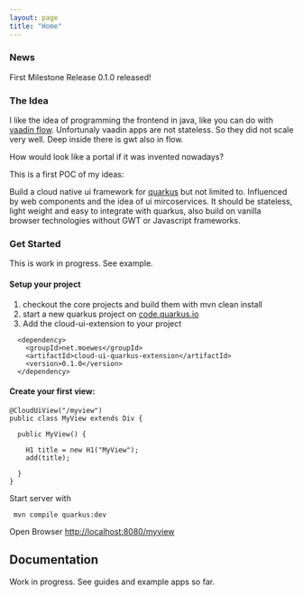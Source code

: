 ```yaml
---
layout: page
title: "Home"
---
```


### News

First Milestone Release 0.1.0 released!

### The Idea

I like the idea of programming the frontend in java, like you can do with [vaadin flow](https://vaadin.com). Unfortunaly vaadin apps are not stateless. So they did not scale very well. Deep inside there is gwt also in flow. 

How would look like a portal if it was invented nowadays? 

This is a first POC of my ideas: 

Build a cloud native ui framework for [quarkus](https://quarkus.io) but not limited to. Influenced by web components and the idea of ui mircoservices.
It should be stateless, light weight and easy to integrate with quarkus, also build on vanilla browser technologies without GWT or Javascript frameworks. 

### Get Started

This is work in progress. See example.

#### Setup your project

1. checkout the core projects and build them with mvn clean install
1. start a new quarkus project on [code.quarkus.io](https://code.quarkus.io) 
1. Add the cloud-ui-extension to your project 

~~~
  <dependency>
    <groupId>net.moewes</groupId>
    <artifactId>cloud-ui-quarkus-extension</artifactId>
    <version>0.1.0</version>
  </dependency>
~~~

#### Create your first view:

~~~
@CloudUiView("/myview")
public class MyView extends Div {

  public MyView() {

    H1 title = new H1("MyView");
    add(title);
    
  }
}
~~~

Start server with
~~~
 mvn compile quarkus:dev
~~~

Open Browser [http://localhost:8080/myview](http://localhost:8080/myview)


## Documentation

Work in progress. See guides and example apps so far.






